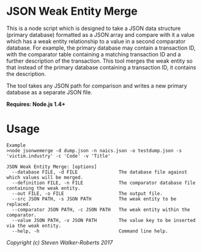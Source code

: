 # JSON Weak Entity Merge

This is a node script which is designed to take a JSON data structure (primary database) formatted as a JSON array and compare with it a value which has a weak entity relationship to a value in a second comparator database. For example, the primary database may contain a transaction ID, with the comparator table containing a matching transaction ID and a further description of the transaction. This tool merges the weak entity so that instead of the primary database containing a transaction ID, it contains the description.

The tool takes any JSON path for comparison and writes a new primary database as a separate JSON file.

**Requires: Node.js 1.4+**


# Usage


```
Example
>node jsonwemerge -d dump.json -n naics.json -o testdump.json -s 'victim.industry' -c 'Code' -v 'Title'

JSON Weak Entity Merge: [options]
  --database FILE, -d FILE               The database file against which values will be merged.
  --definition FILE, -n FILE             The comparator database file containing the weak entity.
  --out FILE, -o FILE                    The output file.
  --src JSON PATH, -s JSON PATH          The weak entity to be replaced.
  --comparator JSON PATH, -c JSON PATH   The weak entity within the comparator.
  --value JSON PATH, -v JSON PATH        The value key to be inserted via the weak entity.
  --help, -h                             Command line help.
```

*Copyright (c) Steven Walker-Roberts 2017*
